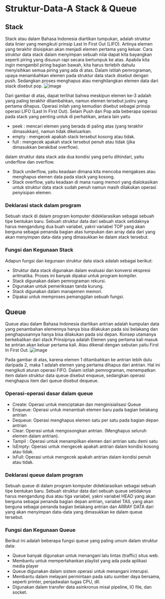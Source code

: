 # Struktur-Data-A Stack & Queue
## Stack
Stack atau dalam Bahasa Indonesia diartikan tumpukan, adalah struktur data linier yang mengikuti prinsip Last In First Out (LIFO). Artinya elemen yang terakhir disisipkan akan menjadi elemen pertama yang keluar.
Cara struktur data stack dalam menyimpan sebuah nilai dapat kita bayangkan seperti piring yang disusun rapi secara bertumpuk ke atas. Apabila kita ingin mengambil piring bagian bawah, kita harus terlebih dahulu menyisihkan semua piring yang ada di atas.
Dalam istilah pemrograman, upaya menambahkan elemen pada struktur data stack disebut dengan push. Sedangkan proses menghapus atau menghilangkan elemen data dari stack disebut pop. 
![image](https://user-images.githubusercontent.com/114170254/208702814-cfc51e40-ea5a-490c-8fa1-34a9198b0f4d.png)

Dari gambar di atas, dapat terlihat bahwa meskipun elemen ke-3 adalah yang paling terakhir ditambahkan, namun elemen tersebut justru yang pertama dihapus. Operasi inilah yang kemudian disebut sebagai prinsip operasi LIFO (Last In First Out). Selain Push dan Pop ada beberapa operasi pada stack yang penting untuk di perhatikan, antara lain yaitu
- peek : mencari elemen yang berada di paling atas (yang terakhir dimasukkan), namun tidak dikeluarkan.
- empty : mengecek apakah stack tersebut kosong atau tidak.
- full : mengecek apakah stack tersebut penuh atau tidak (jika dimasukkan berakibat overflow).

dalam struktur data stack ada dua kondisi yang perlu dihindari, yaitu underflow dan overflow.
- Stack underflow, yaitu keadaan dimana kita mencoba mengakses atau menghapus elemen data pada stack yang kosong.
- Stack overflow, yaitu keadaan di mana ruang memori yang dialokasikan untuk struktur data stack sudah penuh namun masih dilakukan operasi penyisipan elemen.

### Deklarasi stack dalam program
Sebuah stack di dalam program komputer dideklarasikan sebagai sebuah tipe bentukan baru. Sebuah struktur data dari sebuah stack setidaknya harus
mengandung dua buah variabel, yakni variabel TOP yang akan berguna sebagai penanda bagian atas tumpukan dan array data dari yang akan menyimpan data-data yang dimasukkan ke dalam stack tersebut.

### Fungsi dan Kegunaan Stack
Adapun fungsi dan kegunaan struktur data stack adalah sebagai berikut:
- Struktur data stack digunakan dalam evaluasi dan konversi ekspresi aritmatika. Proses ini banyak dipakai untuk program kompiler.
- Stack digunakan dalam pemrograman rekursi.
- Digunakan untuk pemeriksaan tanda kurung.
- Stack digunakan dalam manajemen memori.
- Dipakai untuk memproses pemanggilan sebuah fungsi.

## Queue
Queue atau dalam Bahasa Indonesia diartikan antrian adalah kumpulan data yang penambahan elemennya hanya bisa dilakukan pada sisi belakang dan penghapusannya hanya bisa dilakukan pada sisi depan. Konsep utamanya berkebalikan dari stack Prinsipnya adalah Elemen yang pertama kali masuk ke antrian akan keluar pertama kali. Atau dikenal dengan sebutan yaitu First In First Out.
![image](https://user-images.githubusercontent.com/114170254/208706990-6a36ec0b-7aea-4330-883d-beb3d11f6a95.png)

Pada gambar di atas, karena elemen 1 ditambahkan ke antrian lebih dulu daripada 2, maka 1 adalah elemen yang pertama dihapus dari antrian. Hal ini mengikuti aturan operasi FIFO. Dalam istilah pemrograman, menempatkan item dalam struktur data queue disebut enqueue, sedangkan operasi menghapus item dari queue disebut dequeue.

### Operasi-operasi dasar dalam queue
- Create: Operasi untuk menciptakan dan menginisialisasi Queue
- Enqueue: Operasi untuk menambah elemen baru pada bagian belakang antrian
- Dequeue: Operasi menghapus elemen satu per satu pada bagian depan antrian
- Clear: Operasi untuk mengosongkan antrian. (Menghapus seluruh elemen dalam antrian).
- Tampil : Operasi untuk menampilkan elemen dari antrian satu demi satu
- IsEmpty: Operasi untuk mengecek apakah antrian dalam kondisi kosong atau tidak.
- IsFull: Operasi untuk mengecek apakah antrian dalam kondisi penuh atau tidak.

### Deklarasi queue dalam program
Sebuah queue di dalam program komputer dideklarasikan sebagai sebuah tipe bentukan baru. Sebuah struktur data dari sebuah queue setidaknya
harus mengandung dua atau tiga variabel, yakni variabel HEAD yang akan berguna sebagai penanda bagian depan antrian, variabel TAIL yang akan berguna sebagai penanda bagian belakang antrian dan ARRAY DATA dari yang akan menyimpan data-data yang dimasukkan ke dalam queue tersebut.

### Fungsi dan Kegunaan Queue
Berikut ini adalah beberapa fungsi queue yang paling umum dalam struktur data:
- Queue banyak digunakan untuk menangani lalu lintas (traffic) situs web.
- Membantu untuk mempertahankan playlist yang ada pada aplikasi media player
- Queue digunakan dalam sistem operasi untuk menangani interupsi.
- Membantu dalam melayani permintaan pada satu sumber daya bersama, seperti printer, penjadwalan tugas CPU, dll.
- Digunakan dalam transfer data asinkronus misal pipeline, IO file, dan socket.



